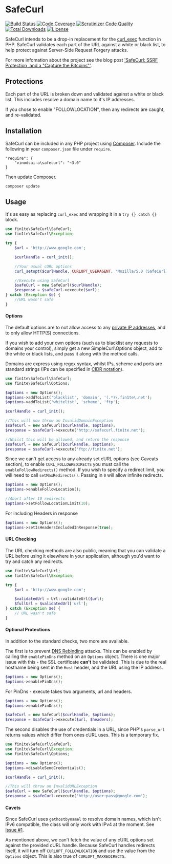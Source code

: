 # SafeCurl

[![Build Status](https://travis-ci.org/j0k3r/safecurl.svg?branch=master)](https://travis-ci.org/j0k3r/safecurl)
[![Code Coverage](https://scrutinizer-ci.com/g/j0k3r/safecurl/badges/coverage.png?b=master)](https://scrutinizer-ci.com/g/j0k3r/safecurl/?branch=master)
[![Scrutinizer Code Quality](https://scrutinizer-ci.com/g/j0k3r/safecurl/badges/quality-score.png?b=master)](https://scrutinizer-ci.com/g/j0k3r/safecurl/?branch=master)
[![Total Downloads](https://poser.pugx.org/j0k3r/safecurl/downloads)](https://packagist.org/packages/j0k3r/safecurl)
[![License](https://poser.pugx.org/j0k3r/safecurl/license)](https://packagist.org/packages/j0k3r/safecurl)

SafeCurl intends to be a drop-in replacement for the [curl_exec](http://php.net/manual/en/function.curl-exec.php) function in PHP. SafeCurl validates each part of the URL against a white or black list, to help protect against Server-Side Request Forgery attacks.

For more infomation about the project see the blog post ['SafeCurl: SSRF Protection, and a "Capture the Bitcoins"'](http://blog.fin1te.net/post/86235998757/safecurl-ssrf-protection-and-a-capture-the-bitcoins).

## Protections

Each part of the URL is broken down and validated against a white or black list. This includes resolve a domain name to it's IP addresses.

If you chose to enable "FOLLOWLOCATION", then any redirects are caught, and re-validated.

## Installation

SafeCurl can be included in any PHP project using [Composer](https://getcomposer.org). Include the following in your `composer.json` file under `require`.

```
"require": {
    "vinodsai-a\safecurl": "~3.0"
}
```

Then update Composer.

```
composer update
```

## Usage

It's as easy as replacing `curl_exec` and wrapping it in a `try {} catch {}` block.

```php
use fin1te\SafeCurl\SafeCurl;
use fin1te\SafeCurl\Exception;

try {
    $url = 'http://www.google.com';

    $curlHandle = curl_init();

    //Your usual cURL options
    curl_setopt($curlHandle, CURLOPT_USERAGENT, 'Mozilla/5.0 (SafeCurl)');

    //Execute using SafeCurl
    $safeCurl = new SafeCurl($curlHandle);
    $response = $safeCurl->execute($url);
} catch (Exception $e) {
    //URL wasn't safe
}
```
#### Options

The default options are to not allow access to any [private IP addresses](http://en.wikipedia.org/wiki/Private_network), and to only allow HTTP(S) connections.

If you wish to add your own options (such as to blacklist any requests to domains your control), simply get a new SimpleCurl\Options object, add to the white or black lists, and pass it along with the method calls.

Domains are express using regex syntax, whilst IPs, scheme and ports are standard strings (IPs can be specified in [CIDR notation](https://en.wikipedia.org/wiki/Cidr)).

```php
use fin1te\SafeCurl\SafeCurl;
use fin1te\SafeCurl\Options;

$options = new Options();
$options->addToList('blacklist', 'domain', '(.*)\.fin1te\.net');
$options->addToList('whitelist', 'scheme', 'ftp');

$curlHandle = curl_init();

//This will now throw an InvalidDomainException
$safeCurl = new SafeCurl($curlHandle, $options);
$response = $safeCurl->execute('http://safecurl.fin1te.net');

//Whilst this will be allowed, and return the response
$safeCurl = new SafeCurl($curlHandle, $options);
$response = $safeCurl->execute('ftp://fin1te.net');
```

Since we can't get access to any already set cURL options (see Caveats section), to enable `CURL_FOLLOWREDIRECTS` you must call the `enableFollowRedirects()` method. If you wish to specify a redirect limit, you will need to call `setMaxRedirects()`. Passing in `0` will allow infinite redirects.

```php
$options = new Options();
$options->enableFollowLocation();

//Abort after 10 redirects
$options->setFollowLocationLimit(10);
```

For including Headers in response
```php
$options = new Options();
$options->setIsHeadersIncludedInResponse(true);
```

#### URL Checking

The URL checking methods are also public, meaning that you can validate a URL before using it elsewhere in your application, although you'd want to try and catch any redirects.

```php
use fin1te\SafeCurl\Url;
use fin1te\SafeCurl\Exception;

try {
    $url = 'http://www.google.com';

    $validatedUrl = Url::validateUrl($url);
    $fullUrl = $validatedUrl['url'];
} catch (Exception $e) {
    // URL wasn't safe
}
```

#### Optional Protections

In addition to the standard checks, two more are available.

The first is to prevent [DNS Rebinding](https://en.wikipedia.org/wiki/DNS_rebinding) attacks. This can be enabled by calling the `enablePinDns` method on an `Options` object. There is one major issue with this - the SSL certificate **can't** be validated. This is due to the real hostname being sent in the `Host` header, and the URL using the IP address.

```php
$options = new Options();
$options->enablePinDns();
```
For PinDns - execute takes two arguments, url and headers.
```php
$options = new Options();
$options->enablePinDns();

$safeCurl = new SafeCurl($curlHandle, $options);
$response = $safeCurl->execute($url, $headers);
```

The second disables the use of credentials in a URL, since PHP's `parse_url` returns values which differ from ones cURL uses. This is a temporary fix.

```php
use fin1te\SafeCurl\SafeCurl;
use fin1te\SafeCurl\Exception;
use fin1te\SafeCurl\Options;

$options = new Options();
$options->disableSendCredentials();

$curlHandle = curl_init();

//This will throw an InvalidURLException
$safeCurl = new SafeCurl($curlHandle, $options);
$response = $safeCurl->execute('http://user:pass@google.com');
```

#### Cavets
Since SafeCurl uses `gethostbynamel` to resolve domain names, which isn't IPv6 compatible, the class will only work with IPv4 at the moment. See [Issue #1](https://github.com/fin1te/safecurl/issues/1).

As mentioned above, we can't fetch the value of any cURL options set against the provided cURL handle. Because SafeCurl handles redirects itself, it will turn off `CURLOPT_FOLLOWLOCATION` and use the value from the `Options` object. This is also true of `CURLOPT_MAXREDIRECTS`.
